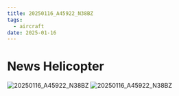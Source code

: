 ```yaml
---
title: 20250116_A45922_N38BZ
tags:
  - aircraft
date: 2025-01-16
---
```


# News Helicopter

![20250116_A45922_N38BZ](/aircraft/20250116_A45922_N38BZ_0.jpg)
![20250116_A45922_N38BZ](/aircraft/20250116_A45922_N38BZ_1.jpg)